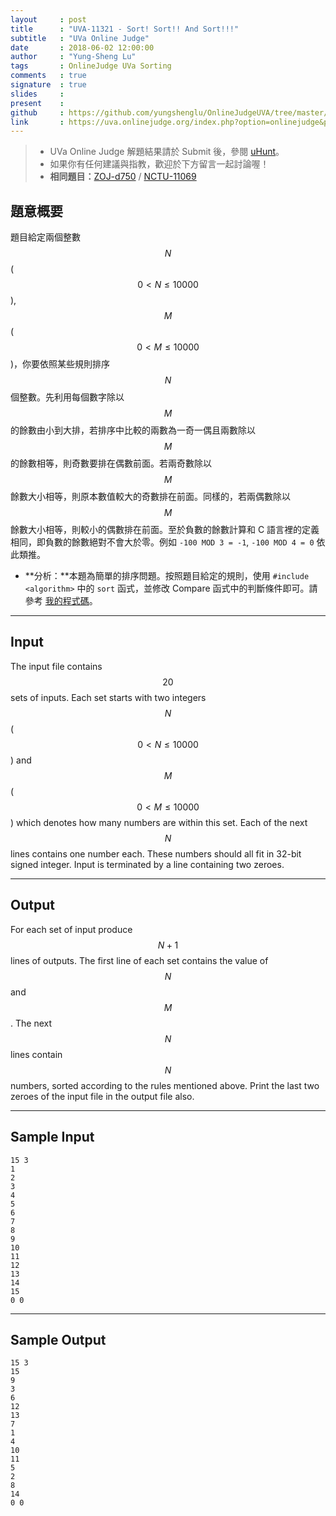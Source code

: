 ```yaml
---
layout     : post
title      : "UVA-11321 - Sort! Sort!! And Sort!!!"
subtitle   : "UVa Online Judge"
date       : 2018-06-02 12:00:00
author     : "Yung-Sheng Lu"
tags       : OnlineJudge UVa Sorting
comments   : true
signature  : true
slides     : 
present    :
github     : https://github.com/yungshenglu/OnlineJudgeUVA/tree/master/UVA-11321
link       : https://uva.onlinejudge.org/index.php?option=onlinejudge&page=show_problem&problem=2296
---
```


> * UVa Online Judge 解題結果請於 Submit 後，參閱 [uHunt](https://uhunt.onlinejudge.org/)。
> * 如果你有任何建議與指教，歡迎於下方留言一起討論喔！
> * **相同題目：**[ZOJ-d750](https://github.com/yungshenglu/OnlineJudgeZero/tree/master/ZOJ-d750) / [NCTU-11069](https://github.com/yungshenglu/OnlineJudgeNCTU/tree/master/NCTU-11069)

## 題意概要

題目給定兩個整數 $$N$$ ($$0 < N \le 10000$$), $$M$$ ($$0 < M \le 10000$$)，你要依照某些規則排序 $$N$$ 個整數。先利用每個數字除以 $$M$$ 的餘數由小到大排，若排序中比較的兩數為一奇一偶且兩數除以 $$M$$ 的餘數相等，則奇數要排在偶數前面。若兩奇數除以 $$M$$ 餘數大小相等，則原本數值較大的奇數排在前面。同樣的，若兩偶數除以 $$M$$ 餘數大小相等，則較小的偶數排在前面。至於負數的餘數計算和 C 語言裡的定義相同，即負數的餘數絕對不會大於零。例如 `-100 MOD 3 = -1`, `-100 MOD 4 = 0` 依此類推。

* **分析：**本題為簡單的排序問題。按照題目給定的規則，使用 `#include <algorithm>` 中的 `sort` 函式，並修改 Compare 函式中的判斷條件即可。請參考 [我的程式碼](https://github.com/yungshenglu/OnlineJudgeUVA/tree/master/UVA-11321)。

---
## Input

The input file contains $$20$$ sets of inputs. Each set starts with two integers $$N$$ ($$0 < N \le 10000$$) and $$M$$ ($$0 < M \le 10000$$) which denotes how many numbers are within this set. Each of the next $$N$$ lines contains one number each. These numbers should all fit in 32-bit signed integer. Input is terminated by a line containing two zeroes.

---
## Output

For each set of input produce $$N + 1$$ lines of outputs. The first line of each set contains the value of $$N$$ and $$M$$. The next $$N$$ lines contain $$N$$ numbers, sorted according to the rules mentioned above. Print the last two zeroes of the input file in the output file also.

---
## Sample Input

```
15 3
1
2
3
4
5
6
7
8
9
10
11
12
13
14
15
0 0
```

---
## Sample Output

```
15 3
15
9
3
6
12
13
7
1
4
10
11
5
2
8
14
0 0
```